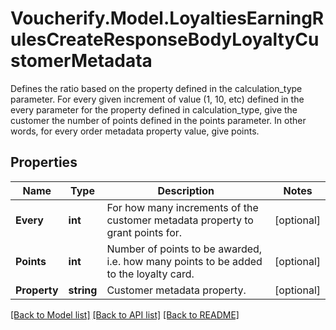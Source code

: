 # Voucherify.Model.LoyaltiesEarningRulesCreateResponseBodyLoyaltyCustomerMetadata
Defines the ratio based on the property defined in the calculation_type parameter. For every given increment of value (1, 10, etc) defined in the every parameter for the property defined in calculation_type, give the customer the number of points defined in the points parameter. In other words, for every order metadata property value, give points.

## Properties

Name | Type | Description | Notes
------------ | ------------- | ------------- | -------------
**Every** | **int** | For how many increments of the customer metadata property to grant points for. | [optional] 
**Points** | **int** | Number of points to be awarded, i.e. how many points to be added to the loyalty card. | [optional] 
**Property** | **string** | Customer metadata property. | [optional] 

[[Back to Model list]](../../README.md#documentation-for-models) [[Back to API list]](../../README.md#documentation-for-api-endpoints) [[Back to README]](../../README.md)

